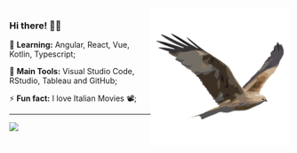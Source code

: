 <img src = ".github/ave.png" width = "250px" align = "right">

### Hi there! 👩‍💻


🌱 **Learning:** Angular, React, Vue, Kotlin, Typescript;

:school_satchel: **Main Tools:** Visual Studio Code, RStudio, Tableau and GitHub;

⚡ **Fun fact:** I love Italian Movies 📽️;

---

<div>
<img height="70%"
 align="left" src="https://github-readme-stats.vercel.app/api/top-langs/?username=brdoliveira&layout=compact&langs_count=7&theme=onedark">
</div>
